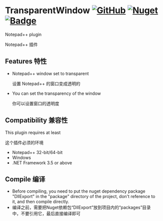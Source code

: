 # TransparentWindow [![GitHub](https://img.shields.io/github/license/usaginya/NotepadPlusPlusPlugins.svg?style=flat-square)](https://github.com/usaginya/NotepadPlusPlusPlugins/blob/master/TransparentWindow/LICENSE) [![Nuget](https://img.shields.io/nuget/v/DllExport.svg?label=DllExport&style=flat-square)](https://github.com/3F/DllExport) [![Badge](https://img.shields.io/badge/.net%20framework-3.5-865FC5.svg?style=flat-square)](#)
Notepad++ plugin
  
Notepad++ 插件

## Features 特性
* Notepad++ window set to transparent
  
  设置 Notepad++ 的窗口变成透明的
* You can set the transparency of the window
  
  你可以设置窗口的透明度

## Compatibility 兼容性
This plugin requires at least
  
这个插件必须的环境
* Notepad++ 32-bit/64-bit
* Windows
* .NET Framework 3.5 or above

## Compile 编译
* Before compiling, you need to put the nuget dependency package "DllExport" in the "package" directory of the project, don't reference to it, and then compile directly.
* 编译之前，需要把Nuget依赖包“DllExport”放到项目内的“packages”目录中，不要引用它，最后直接编译即可

